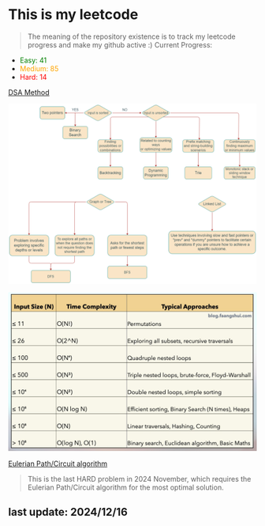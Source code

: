 # This is my leetcode

>The meaning of the repository existence is to track my leetcode progress and make my github active :)
Current Progress:
- <span style="color:green">Easy: 41</span>
- <span style="color:orange">Medium: 85</span>
- <span style="color:red">Hard: 14</span>

[DSA Method](https://leetcode.com/problems/split-a-string-into-the-max-number-of-unique-substrings/editorial/#overview)

![DSA Road Map](./imgs/DSA_road_map.png)

![Constraints and Time Complexity](./imgs/time_complexity.jpg)

[Eulerian Path/Circuit algorithm](https://www.youtube.com/watch?v=8MpoO2zA2l4)
> This is the last HARD  problem in 2024 November, which requires the Eulerian Path/Circuit algorithm for the most optimal solution.

## last update: 2024/12/16